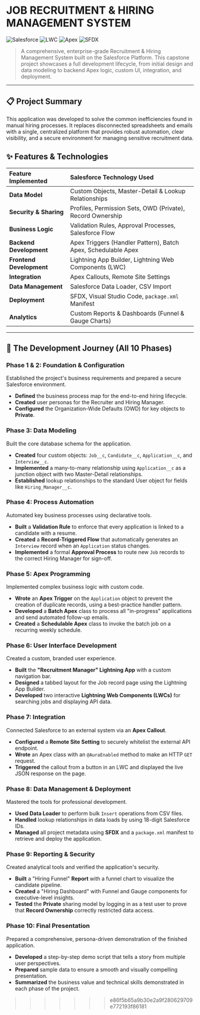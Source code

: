 
# JOB RECRUITMENT & HIRING MANAGEMENT SYSTEM

![Salesforce](https://img.shields.io/badge/Platform-Salesforce-blue.svg?style=for-the-badge&logo=salesforce)
![LWC](https://img.shields.io/badge/UI-LWC-orange.svg?style=for-the-badge)
![Apex](https://img.shields.io/badge/Code-Apex-green.svg?style=for-the-badge)
![SFDX](https://img.shields.io/badge/Tools-SFDX%20&%20VS%20Code-lightgrey.svg?style=for-the-badge)

> A comprehensive, enterprise-grade Recruitment & Hiring Management System built on the Salesforce Platform. This capstone project showcases a full development lifecycle, from initial design and data modeling to backend Apex logic, custom UI, integration, and deployment.

---

## 📋 Project Summary

This application was developed to solve the common inefficiencies found in manual hiring processes. It replaces disconnected spreadsheets and emails with a single, centralized platform that provides robust automation, clear visibility, and a secure environment for managing sensitive recruitment data.

## ✨ Features & Technologies

| Feature Implemented | Salesforce Technology Used |
| :--- | :--- |
| **Data Model** | Custom Objects, Master-Detail & Lookup Relationships |
| **Security & Sharing** | Profiles, Permission Sets, OWD (Private), Record Ownership |
| **Business Logic** | Validation Rules, Approval Processes, Salesforce Flow |
| **Backend Development** | Apex Triggers (Handler Pattern), Batch Apex, Schedulable Apex |
| **Frontend Development** | Lightning App Builder, Lightning Web Components (LWC) |
| **Integration** | Apex Callouts, Remote Site Settings |
| **Data Management** | Salesforce Data Loader, CSV Import |
| **Deployment** | SFDX, Visual Studio Code, `package.xml` Manifest |
| **Analytics** | Custom Reports & Dashboards (Funnel & Gauge Charts) |

---
## 🚀 The Development Journey (All 10 Phases)

### Phase 1 & 2: Foundation & Configuration
Established the project's business requirements and prepared a secure Salesforce environment.
* **Defined** the business process map for the end-to-end hiring lifecycle.
* **Created** user personas for the Recruiter and Hiring Manager.
* **Configured** the Organization-Wide Defaults (OWD) for key objects to **Private**.

### Phase 3: Data Modeling
Built the core database schema for the application.
* **Created** four custom objects: `Job__c`, `Candidate__c`, `Application__c`, and `Interview__c`.
* **Implemented** a many-to-many relationship using `Application__c` as a junction object with two Master-Detail relationships.
* **Established** lookup relationships to the standard User object for fields like `Hiring_Manager__c`.

### Phase 4: Process Automation
Automated key business processes using declarative tools.
* **Built** a **Validation Rule** to enforce that every application is linked to a candidate with a resume.
* **Created** a **Record-Triggered Flow** that automatically generates an `Interview` record when an `Application` status changes.
* **Implemented** a formal **Approval Process** to route new `Job` records to the correct Hiring Manager for sign-off.

### Phase 5: Apex Programming
Implemented complex business logic with custom code.
* **Wrote** an **Apex Trigger** on the `Application` object to prevent the creation of duplicate records, using a best-practice handler pattern.
* **Developed** a **Batch Apex** class to process all "in-progress" applications and send automated follow-up emails.
* **Created** a **Schedulable Apex** class to invoke the batch job on a recurring weekly schedule.

### Phase 6: User Interface Development
Created a custom, branded user experience.
* **Built** the **"Recruitment Manager" Lightning App** with a custom navigation bar.
* **Designed** a tabbed layout for the Job record page using the Lightning App Builder.
* **Developed** two interactive **Lightning Web Components (LWCs)** for searching jobs and displaying API data.

### Phase 7: Integration
Connected Salesforce to an external system via an **Apex Callout**.
* **Configured** a **Remote Site Setting** to securely whitelist the external API endpoint.
* **Wrote** an Apex class with an `@AuraEnabled` method to make an HTTP `GET` request.
* **Triggered** the callout from a button in an LWC and displayed the live JSON response on the page.

### Phase 8: Data Management & Deployment
Mastered the tools for professional development.
* **Used** **Data Loader** to perform bulk `Insert` operations from CSV files.
* **Handled** lookup relationships in data loads by using 18-digit Salesforce IDs.
* **Managed** all project metadata using **SFDX** and a `package.xml` manifest to retrieve and deploy the application.

### Phase 9: Reporting & Security
Created analytical tools and verified the application's security.
* **Built** a "Hiring Funnel" **Report** with a funnel chart to visualize the candidate pipeline.
* **Created** a "Hiring Dashboard" with Funnel and Gauge components for executive-level insights.
* **Tested** the **Private** sharing model by logging in as a test user to prove that **Record Ownership** correctly restricted data access.

### Phase 10: Final Presentation
Prepared a comprehensive, persona-driven demonstration of the finished application.
* **Developed** a step-by-step demo script that tells a story from multiple user perspectives.
* **Prepared** sample data to ensure a smooth and visually compelling presentation.
* **Summarized** the business value and technical skills demonstrated in each phase of the project.
>>>>>>> e86f5b65a9b30e2a9f280629709e772193f86181
